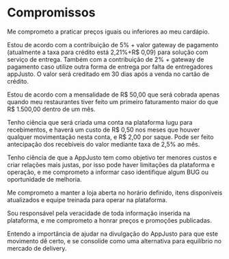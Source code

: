 # Compromissos

Me comprometo a praticar preços iguais ou inferiores ao meu cardápio.

Estou de acordo com a contribuição de 5% + valor gateway de pagamento (atualmente a taxa para crédito está 2,21%+R$ 0,09) para solução com serviço de entrega. Também com a  contribuição de 2% + gateway de pagamento caso utilize outra forma de entrega por falta de entregadores appJusto. O valor será creditado em 30 dias após a venda no cartão de crédito.

Estou de acordo com a mensalidade de R$ 50,00 que será cobrada apenas quando meu restaurantes tiver feito um primeiro faturamento maior do que R$ 1.500,00 dentro de um mês.

Tenho ciência que será criada uma conta na plataforma Iugu para recebimentos, e haverá um custo de R$ 0,50 nos meses que houver qualquer movimentação nesta conta, e R$ 2,00 por saque. Pode ser feito antecipação dos recebíveis do valor mediante taxa de 2,5% ao mês.

Tenho ciência de que a AppJusto tem como objetivo ter menores custos e criar relações mais justas, por isso pode haver limitações da plataforma e operação, e me comprometo a informar caso identifique algum BUG ou oportunidade de melhoria.

Me comprometo a manter a loja aberta no horário definido, itens disponíveis atualizados e equipe treinada para operar na plataforma.

Sou responsável pela veracidade de toda informação inserida na plataforma, e me comprometo a honrar preços e promoções publicadas.

Entendo a importância de ajudar na divulgação do AppJusto para que este movimento dê certo, e se consolide como uma alternativa para equilíbrio no mercado de delivery.
